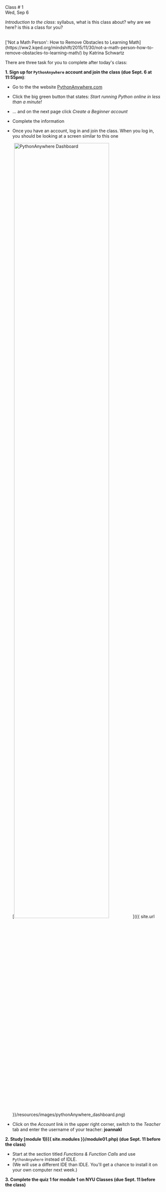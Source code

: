 

<div class="lecture1">



<div class="column_date">
<p markdown="block">

Class # 1 <br> 
Wed, Sep 6 

</p>
</div>



<div class="column_materials" >
<p markdown="block">

*Introduction to the class*: syllabus, what is this class about? why are we here? is this a class for you?

<br>
['Not a Math Person': How to Remove Obstacles to Learning Math](https://ww2.kqed.org/mindshift/2015/11/30/not-a-math-person-how-to-remove-obstacles-to-learning-math/) 
by Katrina Schwartz 


</p>
</div>



<div class="column_assign">
<p markdown="block">

There are three task for you to complete after today's class: 

**1. Sign up for `PythonAnywhere` account and join the class (due Sept. 6 at 11:55pm)**:

* Go to the the website [PythonAnywhere.com](https://www.pythonanywhere.com/)
* Click the big green button that states: *Start running Python online in less than a minute!*
* ... and on the next page click *Create a Beginner account* 
* Complete the information 
* Once you have an account, log in and join the class. When you log in, you should be looking 
at a screen similar to this one 

    [<img src="{{ site.url }}/resources/images/pythonAnywhere_dashboard.png" alt="PythonAnywhere Dashboard" style="width: 80%;"/>]({{ site.url }}/resources/images/pythonAnywhere_dashboard.png)
* Click on the *Account* link in the upper right corner, switch to the *Teacher* tab and
enter the username of your teacher: **joannakl** 


**2. Study [module 1]({{ site.modules }}/module01.php) (due Sept. 11 before the class)**

* Start at the section titled *Functions & Function Calls* and use `PythonAnywhere` instead of IDLE. 
* (We will use a different IDE than IDLE. You'll get a chance to install it
on your own computer next week.) 

**3. Complete the quiz 1 for module 1 on NYU Classes (due Sept. 11 before the class)**           


</p>
</div>

</div>
